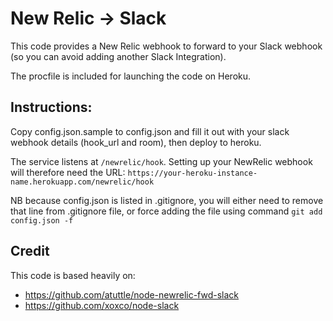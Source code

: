 # New Relic -> Slack

This code provides a New Relic webhook to forward to your Slack webhook (so you can avoid adding another Slack Integration).

The procfile is included for launching the code on Heroku.

## Instructions:
Copy config.json.sample to config.json and fill it out with your slack webhook details (hook_url and room), then deploy to heroku.

The service listens at `/newrelic/hook`. Setting up your NewRelic webhook will therefore need the URL: `https://your-heroku-instance-name.herokuapp.com/newrelic/hook`

NB because config.json is listed in .gitignore, you will either need to remove that line from .gitignore file, or force adding the file using command `git add config.json -f`

## Credit
This code is based heavily on:

- https://github.com/atuttle/node-newrelic-fwd-slack
- https://github.com/xoxco/node-slack